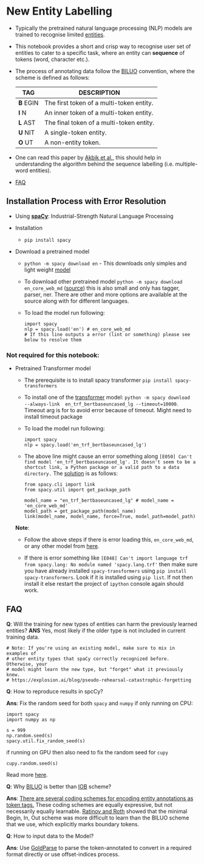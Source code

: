 # New Entity Labelling

 * Typically the pretrained natural language processing (NLP) models are trained to recognise limited [entities](https://spacy.io/api/annotation#named-entities). 

 * This notebook provides a short and crisp way to recognise user set of entities to cater to a specific task, where an entity can **sequence** of tokens (word, character etc.). 

 * The process of annotating data follow the [BILUO](https://spacy.io/api/annotation#biluo) convention, where the scheme is defined as follows:

	| TAG        | DESCRIPTION                              |
	|------------|------------------------------------------|
	| **B** EGIN | The first token of a multi-token entity. |
	| **I** N    | An inner token of a multi-token entity.  |
	| **L** AST  | The final token of a multi-token entity. |
	| **U** NIT  | A single-token entity.                   |
	| **O** UT   | A non-entity token.                      |

	<!-- Source: https://www.tablesgenerator.com/markdown_tables# -->

 * One can read this paper by [Akbik et al.](https://alanakbik.github.io/papers/coling2018.pdf), this should help in understanding the algorithm behind the sequence labelling (i.e. multiple-word entities). 


 * [FAQ](#faq)



## Installation Process with Error Resolution
 
 * Using [**spaCy**](https://spacy.io/): Industrial-Strength Natural Language Processing

 * Installation

   - `pip install spacy`

 * Download a pretrained model
  
   * `python -m spacy download en` - This downloads only simples and light weight [model](https://spacy.io/models/en#en_core_web_sm) 
  
   * To download other pretrained model `python -m spacy download en_core_web_md` ([source](https://spacy.io/models/en)) this is also small and only has tagger, parser, ner. There are other and more options are available at the source along with for different languages. 

   * To load the model run following:

		```
		import spacy
		nlp = spacy.load('en') # en_core_web_md
		# If this line outputs a error (lint or something) please see below to resolve them
		```

   

### Not required for this notebook:

 * Pretrained Transformer model

   * The prerequisite is to install spacy transformer `pip install spacy-transformers`

   * To install one of the [transformer](https://github.com/explosion/spacy-transformers) model:
        `python -m spacy download  --always-link  en_trf_bertbaseuncased_lg --timeout=10000`. Timeout arg is for to avoid error because of timeout. Might need to install timeout package

   * To load the model run following:

        ```
        import spacy
        nlp = spacy.load('en_trf_bertbaseuncased_lg')
        ```

    * The above line might cause an error something along `[E050] Can't find model 'en_trf_bertbaseuncased_lg'. It doesn't seem to be a shortcut link, a Python package or a valid path to a data directory.` The [solution](https://github.com/explosion/spaCy/issues/3435) is as follows:

        ```
        from spacy.cli import link
        from spacy.util import get_package_path

        model_name = "en_trf_bertbaseuncased_lg" # model_name = 'en_core_web_md'
        model_path = get_package_path(model_name)
        link(model_name, model_name, force=True, model_path=model_path)
        ```
    **Note**: 
     - Follow the above steps if there is error loading this, `en_core_web_md`, or any other model from [here](https://spacy.io/models/en). 

     - If there is error something like `[E048] Can't import language trf from spacy.lang: No module named 'spacy.lang.trf'` then make sure you have already installed `spacy-transformers` using `pip install spacy-transformers`. Look if it is installed using `pip list`. If not then install it else restart the project of `ipython` console again should work. 





## <a id='faq'>FAQ</a>

**Q**: Will the training for new types of entities can harm the previously learned entities?
**ANS** Yes, most likely if the older type is not included in current training data. 
```
# Note: If you're using an existing model, make sure to mix in examples of
# other entity types that spaCy correctly recognized before. Otherwise, your
# model might learn the new type, but "forget" what it previously knew.
# https://explosion.ai/blog/pseudo-rehearsal-catastrophic-forgetting 
```



**Q**: How to reproduce results in spcCy?

**Ans**: Fix the random seed for both `spacy` and `numpy` if only running on CPU: 
```
import spacy
import numpy as np

s = 999
np.random.seed(s)
spacy.util.fix_random_seed(s)
```

if running on GPU then also need to fix the random seed for `cupy`
```
cupy.random.seed(s)
```
Read more [here](https://github.com/explosion/spaCy/issues/3182).



**Q**: Why [BILUO](https://spacy.io/api/annotation#biluo) is better than [IOB](https://spacy.io/api/annotation#iob) scheme?

**Ans**: [There are several coding schemes for encoding entity annotations as token tags.](https://spacy.io/api/annotation#biluo) These coding schemes are equally expressive, but not necessarily equally learnable. [Ratinov and Roth](https://www.aclweb.org/anthology/W09-1119/) showed that the minimal Begin, In, Out scheme was more difficult to learn than the BILUO scheme that we use, which explicitly marks boundary tokens.


**Q**: How to input data to the Model?

**Ans**: Use [GoldParse](https://spacy.io/api/goldparse#docs_to_json) to parse the token-annotated to convert in a required format directly or use offset-indices process.


